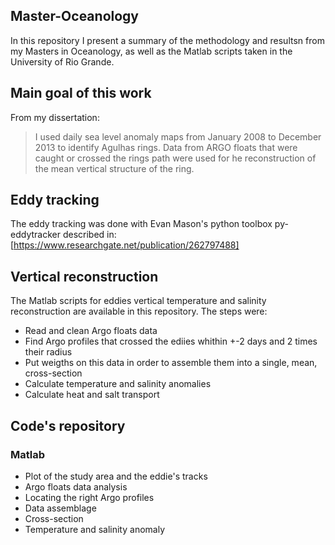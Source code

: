 ## Master-Oceanology

In this repository I present a summary of the methodology and resultsn from my Masters in Oceanology, as well as the Matlab scripts taken in the University of Rio Grande.

## Main goal of this work 

From my dissertation: 
>  I used daily sea level anomaly maps from January 2008 to December 2013 to identify Agulhas rings. Data from ARGO floats that were caught or crossed the rings path were used for he reconstruction of the mean vertical structure of the ring.

## Eddy tracking

The eddy tracking was done with Evan Mason's python toolbox py-eddytracker described in:
 [https://www.researchgate.net/publication/262797488]


## Vertical reconstruction

The Matlab scripts for eddies vertical temperature and salinity reconstruction are available in this repository. The steps were:
- Read and clean Argo floats data 
- Find Argo profiles that crossed the ediies whithin +-2 days and 2 times their radius
- Put weigths on this data in order to assemble them into a single, mean, cross-section
- Calculate temperature and salinity anomalies
- Calculate heat and salt transport

## Code's repository

### Matlab
- Plot of the study area and the eddie's tracks
- Argo floats data analysis
- Locating the right Argo profiles
- Data assemblage
- Cross-section
- Temperature and salinity anomaly



